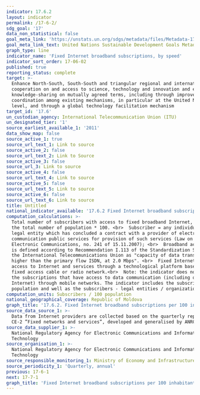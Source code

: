 ```yaml
---
indicator: 17.6.2
layout: indicator
permalink: /17-6-2/
sdg_goal: '17'
data_non_statistical: false
goal_meta_link: 'https://unstats.un.org/sdgs/metadata/files/Metadata-17-06-02.pdf '
goal_meta_link_text: United Nations Sustainable Development Goals Metadata (PDF 211 KB)
graph_type: line
indicator_name: 'Fixed Internet broadband subscriptions, by speed'
indicator_sort_order: 17-06-02
published: true
reporting_status: complete
target: >-
  Enhance North-South, South-South and triangular regional and international
  cooperation on and access to science, technology and innovation and enhance
  knowledge-sharing on mutually agreed terms, including through improved
  coordination among existing mechanisms, in particular at the United Nations
  level, and through a global technology facilitation mechanism
target_id: '17.6'
un_custodian_agency: International Telecommunication Union (ITU)
un_designated_tier: '1'
source_earliest_available_1: '2011'
data_show_map: false
source_active_1: true
source_url_text_1: Link to source
source_active_2: false
source_url_text_2: Link to Source
source_active_3: false
source_url_3: Link to source
source_active_4: false
source_url_text_4: Link to source
source_active_5: false
source_url_text_5: Link to source
source_active_6: false
source_url_text_6: Link to source
title: Untitled
national_indicator_available: '17.6.2 Fixed Internet broadband subscriptions per 100 inhabitants, by speed'
computation_calculations: >-
  Total number of subscribers with access to fixed broadband Internet, out of
  the total number of population * 100. <br>  Subscriber = any individual or
  legal entity which has concluded a contract with a provider of electronic
  communication public services for provision of such services (Law on
  Electronic Communications, no. 241 of 15.11.2007); <br>  Broadband access  =
  is defined according to Recommendation I.113 of the Standardization Sector of
  the International Telecommunications Union as "capacity of data transfer
  higher than the primary flow ISDN, at 2.0 Mbps". <br>  Fixed Internet  =
  access to Internet and services through a technological platform based on
  fixed access cable or radio network.<br>  Note: the indicator does not include
  the subscriptions that have access to data communication (including on
  Internet) through mobile networks. The indicator includes the subscribers from
  population and well as the subscribers - legal entities / organizations.
computation_units: Subscribers / 100 population
national_geographical_coverage: Republic of Moldova
graph_title: '17.6.2. Fixed Internet broadband subscriptions per 100 inhabitants, by speed '
source_data_source_1: >-
  Data from Internet providers are collected based on the quarterly report f.nr.
  CE-2 ”Fixed networks and services”, developed and generalised by ANRCETI
source_data_supplier_1: >-
  National Regulatory Agency for Electronic Communications and Information
  Technology
source_organisation_1: >-
  National Regulatory Agency for Electronic Communications and Information
  Technology 
source_responsible_monitoring_1: Ministry of Economy and Infrastructure
source_periodicity_1: 'Quarterly, annual'
previous: 17-6-1
next: 17-7-1
graph_title: 'Fixed Internet broadband subscriptions per 100 inhabitants, by speed'
---
```

